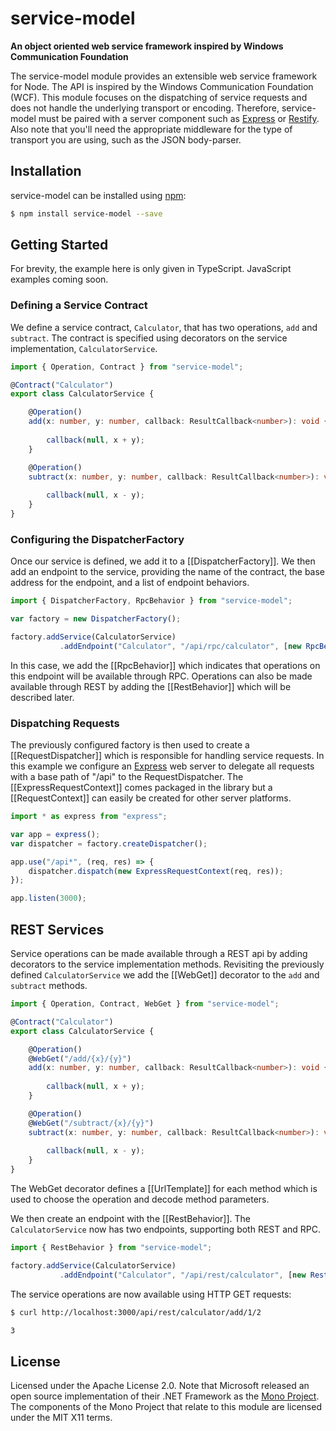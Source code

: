 # service-model
**An object oriented web service framework inspired by Windows Communication Foundation**

The service-model module provides an extensible web service framework for Node. The API is inspired by the Windows 
Communication Foundation (WCF). This module focuses on the dispatching of service requests and does not handle the 
underlying transport or encoding. Therefore, service-model must be paired with a server component such as 
[Express](http://expressjs.com/) or [Restify](http://restify.com/). Also note that you'll need the appropriate 
middleware for the type of transport you are using, such as the JSON body-parser.

## Installation

service-model can be installed using [npm](https://www.npmjs.com/):
  
```sh
$ npm install service-model --save
```

## Getting Started

For brevity, the example here is only given in TypeScript. JavaScript examples coming soon.

### Defining a Service Contract

We define a service contract, `Calculator`, that has two operations, `add` and `subtract`. The contract is specified 
using decorators on the service implementation, `CalculatorService`. 

```typescript
import { Operation, Contract } from "service-model";

@Contract("Calculator")
export class CalculatorService {

    @Operation()
    add(x: number, y: number, callback: ResultCallback<number>): void {
    
        callback(null, x + y);
    }

    @Operation()
    subtract(x: number, y: number, callback: ResultCallback<number>): void {
    
        callback(null, x - y);
    }
}
```


### Configuring the DispatcherFactory

Once our service is defined, we add it to a [[DispatcherFactory]]. We then add an endpoint to the service, 
providing the name of the contract, the base address for the endpoint, and a list of endpoint behaviors.

```typescript
import { DispatcherFactory, RpcBehavior } from "service-model";

var factory = new DispatcherFactory();

factory.addService(CalculatorService)
           .addEndpoint("Calculator", "/api/rpc/calculator", [new RpcBehavior()]);
```

In this case, we add the [[RpcBehavior]] which indicates that operations on this endpoint will be available through 
RPC. Operations can also be made available through REST by adding the [[RestBehavior]] which will be described
later.


### Dispatching Requests

The previously configured factory is then used to create a [[RequestDispatcher]] which is responsible for handling
service requests. In this example we configure an [Express](https://www.npmjs.com/package/express) web server
to delegate all requests with a base path of "/api" to the RequestDispatcher. The [[ExpressRequestContext]] comes 
packaged in the library but a [[RequestContext]] can easily be created for other server platforms. 

```typescript
import * as express from "express";

var app = express();
var dispatcher = factory.createDispatcher();

app.use("/api*", (req, res) => {
    dispatcher.dispatch(new ExpressRequestContext(req, res));
});

app.listen(3000);
```


## REST Services

Service operations can be made available through a REST api by adding decorators to the service implementation methods.
Revisiting the previously defined `CalculatorService` we add the [[WebGet]] decorator to the `add` and `subtract` 
methods. 

```typescript
import { Operation, Contract, WebGet } from "service-model";

@Contract("Calculator")
export class CalculatorService {

    @Operation()
    @WebGet("/add/{x}/{y}")
    add(x: number, y: number, callback: ResultCallback<number>): void {
    
        callback(null, x + y);
    }

    @Operation()
    @WebGet("/subtract/{x}/{y}")
    subtract(x: number, y: number, callback: ResultCallback<number>): void {
    
        callback(null, x - y);
    }
}
```

The WebGet decorator defines a [[UrlTemplate]] for each method which is used to choose the operation and decode method 
parameters.

We then create an endpoint with the [[RestBehavior]]. The `CalculatorService` now has two endpoints, supporting both 
REST and RPC.

```typescript
import { RestBehavior } from "service-model";

factory.addService(CalculatorService)
           .addEndpoint("Calculator", "/api/rest/calculator", [new RestBehavior()]);
```

The service operations are now available using HTTP GET requests:

```sh
$ curl http://localhost:3000/api/rest/calculator/add/1/2

3
```

## License

Licensed under the Apache License 2.0. Note that Microsoft released an open source implementation of their .NET 
Framework as the [Mono Project](http://www.mono-project.com/). The components of the Mono Project that relate to this
module are licensed under the MIT X11 terms.